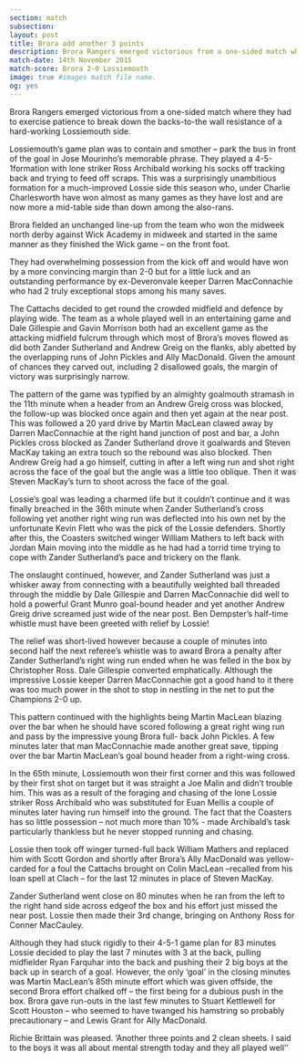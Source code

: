 ```yaml
---
section: match
subsection:
layout: post
title: Brora add another 3 points
description: Brora Rangers emerged victorious from a one-sided match where they had to exercise patience to break down the backs-to-the wall resistance of a hard-working Lossiemouth side.
match-date: 14th November 2015
match-score: Brora 2-0 Lossiemouth
image: true #images match file name.
og: yes
---
```

Brora Rangers emerged victorious from a one-sided match where they had to exercise patience to break down the backs-to-the wall resistance of a hard-working Lossiemouth side.  

Lossiemouth’s game plan was to contain and smother – park the bus in front of the goal in Jose Mourinho’s memorable phrase. They played a 4-5-1formation with lone striker Ross Archibald working his socks off tracking back and trying to feed off scraps. This was a surprisingly unambitious formation for a much-improved Lossie side this season who, under Charlie Charlesworth have won almost as many games as they have lost and are now more a mid-table side than down among the also-rans.  

Brora fielded an unchanged line-up from the team who won the midweek north derby against Wick Academy in midweek and started in the same manner as they finished the Wick game – on the front foot. 

They had overwhelming possession from the kick off and would have won by a more convincing margin than 2-0 but for a little luck and an outstanding performance by ex-Deveronvale keeper Darren MacConnachie who had 2 truly exceptional stops among his many saves.

The Cattachs decided to get round the crowded midfield and defence by playing wide. The team as a whole played well in an entertaining game and Dale Gillespie and Gavin Morrison both had an excellent game as the attacking midfield fulcrum through which most of Brora’s moves flowed as did both Zander Sutherland and Andrew Greig on the flanks, ably abetted by the overlapping runs of John Pickles and Ally MacDonald. Given the amount of chances they carved out, including 2 disallowed goals, the margin of victory was surprisingly narrow. 

The pattern of the game was typified by an almighty goalmouth stramash in the 11th minute when a header from an Andrew Greig cross was blocked, the follow-up was blocked once again and then yet again at the near post. This was followed a 20 yard drive by Martin MacLean clawed away by Darren MacConnachie at the right hand junction of post and bar, a John Pickles cross blocked as Zander Sutherland drove it goalwards and Steven MacKay taking an extra touch so the rebound was also blocked. Then Andrew Greig had a go himself, cutting in after a left wing run and shot right across the face of the goal but the angle was a little too oblique. Then it was Steven MacKay’s turn to shoot across the face of the goal. 

Lossie’s goal was leading a charmed life but it couldn’t continue and it was finally breached in the 36th minute when Zander Sutherland’s cross following yet another right wing run was deflected into his own net by the unfortunate Kevin Flett who was the pick of the Lossie defenders. Shortly after this, the Coasters switched winger William Mathers to left back with Jordan Main moving into the middle as he had had a torrid time trying to cope with Zander Sutherland’s pace and trickery on the flank. 

The onslaught continued, however, and Zander Sutherland was just a whisker away from connecting with a beautifully weighted ball threaded through the middle by Dale Gillespie and Darren MacConnachie did well to hold a powerful Grant Munro goal-bound header and yet another Andrew Greig drive screamed just wide of the near post. Ben Dempster’s half-time whistle must have been greeted with relief by Lossie!

The relief was short-lived however because a couple of minutes into second half the next referee’s whistle was to award Brora a penalty after Zander Sutherland’s right wing run ended when he was felled in the box by Christopher Ross. Dale Gillespie converted emphatically. Although the impressive Lossie keeper Darren MacConnachie got a good hand to it there was too much power in the shot to stop in nestling in the net to put the Champions 2-0 up. 

This pattern continued with the highlights being Martin MacLean blazing over the bar when he should have scored following a great right wing run and pass by the impressive young Brora full- back John Pickles. A few minutes later that man MacConnachie made another great save, tipping over the bar Martin MacLean’s goal bound header from a right-wing cross.

In the 65th minute, Lossiemouth won their first corner and this was followed by their first shot on target but it was straight a Joe Malin and didn’t trouble him. This was as a result of the foraging and chasing of the lone Lossie striker Ross Archibald who was substituted for Euan Mellis a couple of minutes later having run himself into the ground. The fact that the Coasters has so little possession – not much more than 10% - made Archibald’s task particularly thankless but he never stopped running and chasing.  

Lossie then took off winger turned-full back William Mathers and replaced him with Scott Gordon and shortly after Brora’s Ally MacDonald was yellow-carded for a foul the Cattachs brought on Colin MacLean –recalled from his loan spell at Clach – for the last 12 minutes in place of Steven MacKay. 

Zander Sutherland went close on 80 minutes when he ran from the left to the right hand side across  edgeof the box and his effort just missed the near post. Lossie then made their 3rd change, bringing on Anthony Ross for Conner MacCauley.

Although they had stuck rigidly to their 4-5-1 game plan for 83 minutes Lossie decided to play the last 7 minutes with 3 at the back, pulling midfielder Ryan Farquhar into the back and pushing their 2 big boys at the back up in search of a goal. However, the only ‘goal’ in the closing minutes  was Martin MacLean’s 85th minute effort which was given offside, the second Brora effort chalked off – the first being for a dubious push in the box. Brora gave run-outs in the last few minutes to Stuart Kettlewell for Scott Houston – who seemed to have twanged his hamstring so probably precautionary – and Lewis Grant for Ally MacDonald.

Richie Brittain was pleased. ‘Another three points and 2 clean sheets. I said to the boys it was all about mental strength today and they all played well’’